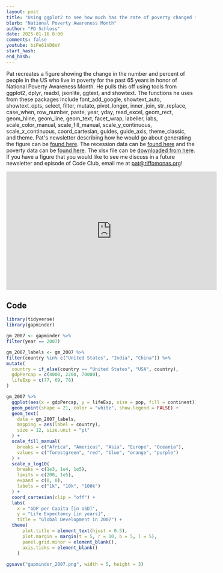 ```yaml
---
layout: post
title: "Using ggplot2 to see how much has the rate of poverty changed in the US over the past 65 years (CC334)"
blurb: "National Poverty Awareness Month"
author: "PD Schloss"
date: 2025-01-16 8:00
comments: false
youtube: biPe61VD8oY
start_hash: 
end_hash: 
---
```


Pat recreates a figure showing the change in the number and percent of people in the US who live in poverty for the past 65 years in honor of National Poverty Awareness Month. He pulls this off using tools from ggplot2, dplyr, readxl, jsonlite, ggtext, and showtext. The functions he uses from these packages include font_add_google, showtext_auto, showtext_opts, select, filter, mutate, pivot_longer, inner_join, str_replace, case_when, row_number, paste, year, yday, read_excel, geom_rect, geom_hline, geom_line, geom_text, facet_wrap, labeller, labs, scale_color_manual, scale_fill_manual, scale_y_continuous, scale_x_continuous, coord_cartesian, guides, guide_axis, theme_classic, and theme. Pat's newsletter describing how he would go about generating the figure can be [found here](https://shop.riffomonas.org/posts/tracking-trends-in-poverty-with-ggplot2). The recession data can be [found here](https://data.nber.org) and the poverty data can be [found here](https://www.census.gov/data/tables/time-series/demo/income-poverty/historical-poverty-people.html). The xlsx file can be [downloaded from here](https://www2.census.gov/programs-surveys/cps/tables/time-series/historical-poverty-people/hstpov2.xlsx). If you have a figure that you would like to see me discuss in a future newsletter and episode of Code Club, email me at pat@riffomonas.org!

<iframe style="margin: 0 auto;display:block;" width="560" height="315" src="https://www.youtube.com/embed/{{ page.youtube }}" frameborder="0" allow="accelerometer; autoplay; encrypted-media; gyroscope; picture-in-picture" allowfullscreen></iframe>

## Code

```R
library(tidyverse)
library(gapminder)

gm_2007 <- gapminder %>%
filter(year == 2007)

gm_2007_labels <- gm_2007 %>%
filter(country %in% c("United States", "India", "China")) %>%
mutate(
  country = if_else(country == "United States", "USA", country),
  gdpPercap = c(4000, 2200, 70000),
  lifeExp = c(77, 69, 78)
)

gm_2007 %>%
  ggplot(aes(x = gdpPercap, y = lifeExp, size = pop, fill = continent)) +
  geom_point(shape = 21, color = "white", show.legend = FALSE) +
  geom_text(
    data = gm_2007_labels,
    mapping = aes(label = country),
    size = 12, size.unit = "pt"
  ) +
  scale_fill_manual(
    breaks = c("Africa", "Americas", "Asia", "Europe", "Oceania"), 
    values = c("forestgreen", "red", "blue", "orange", "purple")
  ) +
  scale_x_log10(
    breaks = c(1e3, 1e4, 1e5),
    limits = c(200, 1e5),
    expand = c(0, 0),
    labels = c("1k", "10k", "100k")
  ) +
  coord_cartesian(clip = "off") +
  labs(
    x = "GDP per Capita [in USD]",
    y = "Life Expectancy [in years]",
    title = "Global Development in 2007") +
  theme(
      plot.title = element_text(hjust = 0.5),
      plot.margin = margin(t = 5, r = 10, b = 5, l = 5),
      panel.grid.minor = element_blank(),
      axis.ticks = element_blank()
    )
    
ggsave("gapminder_2007.png", width = 5, height = 3)
```
